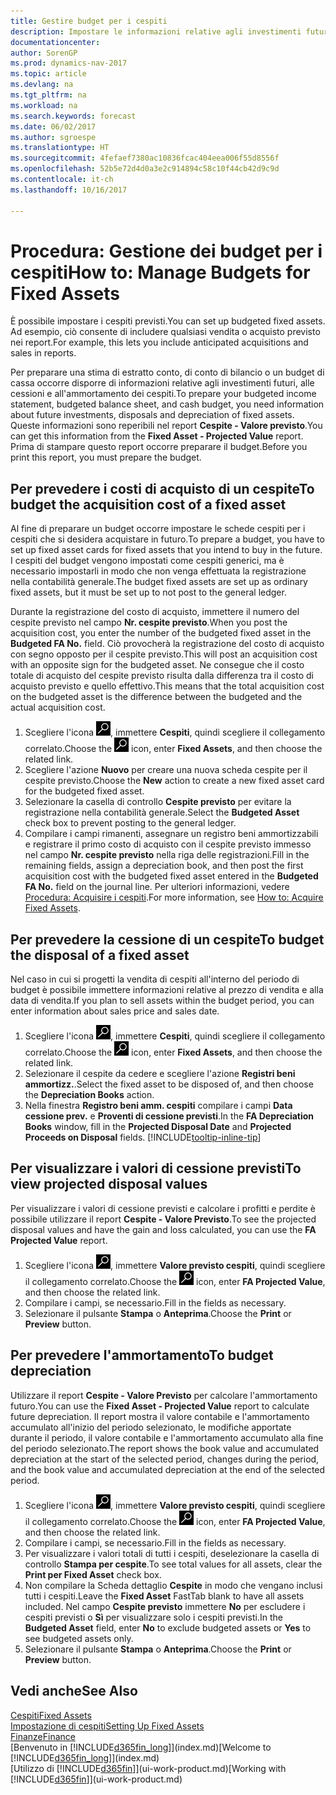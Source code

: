```yaml
---
title: Gestire budget per i cespiti
description: Impostare le informazioni relative agli investimenti futuri, alle cessioni e all'ammortamento dei cespiti per preparare i budget e le previsioni.
documentationcenter: 
author: SorenGP
ms.prod: dynamics-nav-2017
ms.topic: article
ms.devlang: na
ms.tgt_pltfrm: na
ms.workload: na
ms.search.keywords: forecast
ms.date: 06/02/2017
ms.author: sgroespe
ms.translationtype: HT
ms.sourcegitcommit: 4fefaef7380ac10836fcac404eea006f55d8556f
ms.openlocfilehash: 52b5e72d4d0a3e2c914894c58c10f44cb42d9c9d
ms.contentlocale: it-ch
ms.lasthandoff: 10/16/2017

---
```

# <a name="how-to-manage-budgets-for-fixed-assets"></a><span data-ttu-id="8d506-103">Procedura: Gestione dei budget per i cespiti</span><span class="sxs-lookup"><span data-stu-id="8d506-103">How to: Manage Budgets for Fixed Assets</span></span>
<span data-ttu-id="8d506-104">È possibile impostare i cespiti previsti.</span><span class="sxs-lookup"><span data-stu-id="8d506-104">You can set up budgeted fixed assets.</span></span> <span data-ttu-id="8d506-105">Ad esempio, ciò consente di includere qualsiasi vendita o acquisto previsto nei report.</span><span class="sxs-lookup"><span data-stu-id="8d506-105">For example, this lets you include anticipated acquisitions and sales in reports.</span></span>  

<span data-ttu-id="8d506-106">Per preparare una stima di estratto conto, di conto di bilancio o un budget di cassa occorre disporre di informazioni relative agli investimenti futuri, alle cessioni e all'ammortamento dei cespiti.</span><span class="sxs-lookup"><span data-stu-id="8d506-106">To prepare your budgeted income statement, budgeted balance sheet, and cash budget, you need information about future investments, disposals and depreciation of fixed assets.</span></span> <span data-ttu-id="8d506-107">Queste informazioni sono reperibili nel report **Cespite - Valore previsto**.</span><span class="sxs-lookup"><span data-stu-id="8d506-107">You can get this information from the **Fixed Asset - Projected Value** report.</span></span> <span data-ttu-id="8d506-108">Prima di stampare questo report occorre preparare il budget.</span><span class="sxs-lookup"><span data-stu-id="8d506-108">Before you print this report, you must prepare the budget.</span></span>  

## <a name="to-budget-the-acquisition-cost-of-a-fixed-asset"></a><span data-ttu-id="8d506-109">Per prevedere i costi di acquisto di un cespite</span><span class="sxs-lookup"><span data-stu-id="8d506-109">To budget the acquisition cost of a fixed asset</span></span>
<span data-ttu-id="8d506-110">Al fine di preparare un budget occorre impostare le schede cespiti per i cespiti che si desidera acquistare in futuro.</span><span class="sxs-lookup"><span data-stu-id="8d506-110">To prepare a budget, you have to set up fixed asset cards for fixed assets that you intend to buy in the future.</span></span> <span data-ttu-id="8d506-111">I cespiti del budget vengono impostati come cespiti generici, ma è necessario impostarli in modo che non venga effettuata la registrazione nella contabilità generale.</span><span class="sxs-lookup"><span data-stu-id="8d506-111">The budget fixed assets are set up as ordinary fixed assets, but it must be set up to not post to the general ledger.</span></span>

<span data-ttu-id="8d506-112">Durante la registrazione del costo di acquisto, immettere il numero del cespite previsto nel campo **Nr. cespite previsto**.</span><span class="sxs-lookup"><span data-stu-id="8d506-112">When you post the acquisition cost, you enter the number of the budgeted fixed asset in the **Budgeted FA No.** field.</span></span> <span data-ttu-id="8d506-113">Ciò provocherà la registrazione del costo di acquisto con segno opposto per il cespite previsto.</span><span class="sxs-lookup"><span data-stu-id="8d506-113">This will post an acquisition cost with an opposite sign for the budgeted asset.</span></span> <span data-ttu-id="8d506-114">Ne consegue che il costo totale di acquisto del cespite previsto risulta dalla differenza tra il costo di acquisto previsto e quello effettivo.</span><span class="sxs-lookup"><span data-stu-id="8d506-114">This means that the total acquisition cost on the budgeted asset is the difference between the budgeted and the actual acquisition cost.</span></span>

1. <span data-ttu-id="8d506-115">Scegliere l'icona ![Cerca pagina o report](media/ui-search/search_small.png "icona Cerca pagina o report"), immettere **Cespiti**, quindi scegliere il collegamento correlato.</span><span class="sxs-lookup"><span data-stu-id="8d506-115">Choose the ![Search for Page or Report](media/ui-search/search_small.png "Search for Page or Report icon") icon, enter **Fixed Assets**, and then choose the related link.</span></span>
2. <span data-ttu-id="8d506-116">Scegliere l'azione **Nuovo** per creare una nuova scheda cespite per il cespite previsto.</span><span class="sxs-lookup"><span data-stu-id="8d506-116">Choose the **New** action to create a new fixed asset card for the budgeted fixed asset.</span></span>
3. <span data-ttu-id="8d506-117">Selezionare la casella di controllo **Cespite previsto** per evitare la registrazione nella contabilità generale.</span><span class="sxs-lookup"><span data-stu-id="8d506-117">Select the **Budgeted Asset** check box to prevent posting to the general ledger.</span></span>
4. <span data-ttu-id="8d506-118">Compilare i campi rimanenti, assegnare un registro beni ammortizzabili e registrare il primo costo di acquisto con il cespite previsto immesso nel campo **Nr. cespite previsto** nella riga delle registrazioni.</span><span class="sxs-lookup"><span data-stu-id="8d506-118">Fill in the remaining fields, assign a depreciation book, and then post the first acquisition cost with the budgeted fixed asset entered in the **Budgeted FA No.** field on the journal line.</span></span> <span data-ttu-id="8d506-119">Per ulteriori informazioni, vedere [Procedura: Acquisire i cespiti](fa-how-acquire.md).</span><span class="sxs-lookup"><span data-stu-id="8d506-119">For more information, see [How to: Acquire Fixed Assets](fa-how-acquire.md).</span></span>

## <a name="to-budget-the-disposal-of-a-fixed-asset"></a><span data-ttu-id="8d506-120">Per prevedere la cessione di un cespite</span><span class="sxs-lookup"><span data-stu-id="8d506-120">To budget the disposal of a fixed asset</span></span>
<span data-ttu-id="8d506-121">Nel caso in cui si progetti la vendita di cespiti all'interno del periodo di budget è possibile immettere informazioni relative al prezzo di vendita e alla data di vendita.</span><span class="sxs-lookup"><span data-stu-id="8d506-121">If you plan to sell assets within the budget period, you can enter information about sales price and sales date.</span></span>

1. <span data-ttu-id="8d506-122">Scegliere l'icona ![Cerca pagina o report](media/ui-search/search_small.png "icona Cerca pagina o report"), immettere **Cespiti**, quindi scegliere il collegamento correlato.</span><span class="sxs-lookup"><span data-stu-id="8d506-122">Choose the ![Search for Page or Report](media/ui-search/search_small.png "Search for Page or Report icon") icon, enter **Fixed Assets**, and then choose the related link.</span></span>
2. <span data-ttu-id="8d506-123">Selezionare il cespite da cedere e scegliere l'azione **Registri beni ammortizz.**.</span><span class="sxs-lookup"><span data-stu-id="8d506-123">Select the fixed asset to be disposed of, and then choose the **Depreciation Books** action.</span></span>
3. <span data-ttu-id="8d506-124">Nella finestra **Registro beni amm. cespiti** compilare i campi **Data cessione prev.** e **Proventi di cessione previsti**.</span><span class="sxs-lookup"><span data-stu-id="8d506-124">In the **FA Depreciation Books** window, fill in the **Projected Disposal Date** and **Projected Proceeds on Disposal** fields.</span></span> [!INCLUDE[tooltip-inline-tip](includes/tooltip-inline-tip_md.md)]

## <a name="to-view-projected-disposal-values"></a><span data-ttu-id="8d506-125">Per visualizzare i valori di cessione previsti</span><span class="sxs-lookup"><span data-stu-id="8d506-125">To view projected disposal values</span></span>
<span data-ttu-id="8d506-126">Per visualizzare i valori di cessione previsti e calcolare i profitti e perdite è possibile utilizzare il report **Cespite - Valore Previsto**.</span><span class="sxs-lookup"><span data-stu-id="8d506-126">To see the projected disposal values and have the gain and loss calculated, you can use the **FA Projected Value** report.</span></span>

1. <span data-ttu-id="8d506-127">Scegliere l'icona ![Cerca pagina o report](media/ui-search/search_small.png "icona Cerca pagina o report"), immettere **Valore previsto cespiti**, quindi scegliere il collegamento correlato.</span><span class="sxs-lookup"><span data-stu-id="8d506-127">Choose the ![Search for Page or Report](media/ui-search/search_small.png "Search for Page or Report icon") icon, enter **FA Projected Value**, and then choose the related link.</span></span>
2. <span data-ttu-id="8d506-128">Compilare i campi, se necessario.</span><span class="sxs-lookup"><span data-stu-id="8d506-128">Fill in the fields as necessary.</span></span>
3. <span data-ttu-id="8d506-129">Selezionare il pulsante **Stampa** o **Anteprima**.</span><span class="sxs-lookup"><span data-stu-id="8d506-129">Choose the **Print** or **Preview** button.</span></span>

## <a name="to-budget-depreciation"></a><span data-ttu-id="8d506-130">Per prevedere l'ammortamento</span><span class="sxs-lookup"><span data-stu-id="8d506-130">To budget depreciation</span></span>
<span data-ttu-id="8d506-131">Utilizzare il report **Cespite - Valore Previsto** per calcolare l'ammortamento futuro.</span><span class="sxs-lookup"><span data-stu-id="8d506-131">You can use the **Fixed Asset - Projected Value** report to calculate future depreciation.</span></span> <span data-ttu-id="8d506-132">Il report mostra il valore contabile e l'ammortamento accumulato all'inizio del periodo selezionato, le modifiche apportate durante il periodo, il valore contabile e l'ammortamento accumulato alla fine del periodo selezionato.</span><span class="sxs-lookup"><span data-stu-id="8d506-132">The report shows the book value and accumulated depreciation at the start of the selected period, changes during the period, and the book value and accumulated depreciation at the end of the selected period.</span></span>

1. <span data-ttu-id="8d506-133">Scegliere l'icona ![Cerca pagina o report](media/ui-search/search_small.png "icona Cerca pagina o report"), immettere **Valore previsto cespiti**, quindi scegliere il collegamento correlato.</span><span class="sxs-lookup"><span data-stu-id="8d506-133">Choose the ![Search for Page or Report](media/ui-search/search_small.png "Search for Page or Report icon") icon, enter **FA Projected Value**, and then choose the related link.</span></span>
2. <span data-ttu-id="8d506-134">Compilare i campi, se necessario.</span><span class="sxs-lookup"><span data-stu-id="8d506-134">Fill in the fields as necessary.</span></span>
3. <span data-ttu-id="8d506-135">Per visualizzare i valori totali di tutti i cespiti, deselezionare la casella di controllo **Stampa per cespite**.</span><span class="sxs-lookup"><span data-stu-id="8d506-135">To see total values for all assets, clear the **Print per Fixed Asset** check box.</span></span>
4. <span data-ttu-id="8d506-136">Non compilare la Scheda dettaglio **Cespite** in modo che vengano inclusi tutti i cespiti.</span><span class="sxs-lookup"><span data-stu-id="8d506-136">Leave the **Fixed Asset** FastTab blank to have all assets included.</span></span> <span data-ttu-id="8d506-137">Nel campo **Cespite previsto** immettere **No** per escludere i cespiti previsti o **Sì** per visualizzare solo i cespiti previsti.</span><span class="sxs-lookup"><span data-stu-id="8d506-137">In the **Budgeted Asset** field, enter **No** to exclude budgeted assets or **Yes** to see budgeted assets only.</span></span>
5. <span data-ttu-id="8d506-138">Selezionare il pulsante **Stampa** o **Anteprima**.</span><span class="sxs-lookup"><span data-stu-id="8d506-138">Choose the **Print** or **Preview** button.</span></span>

## <a name="see-also"></a><span data-ttu-id="8d506-139">Vedi anche</span><span class="sxs-lookup"><span data-stu-id="8d506-139">See Also</span></span>
[<span data-ttu-id="8d506-140">Cespiti</span><span class="sxs-lookup"><span data-stu-id="8d506-140">Fixed Assets</span></span>](fa-manage.md)  
[<span data-ttu-id="8d506-141">Impostazione di cespiti</span><span class="sxs-lookup"><span data-stu-id="8d506-141">Setting Up Fixed Assets</span></span>](fa-setup.md)  
[<span data-ttu-id="8d506-142">Finanze</span><span class="sxs-lookup"><span data-stu-id="8d506-142">Finance</span></span>](finance.md)  
<span data-ttu-id="8d506-143">[Benvenuto in [!INCLUDE[d365fin_long](includes/d365fin_long_md.md)]](index.md)</span><span class="sxs-lookup"><span data-stu-id="8d506-143">[Welcome to [!INCLUDE[d365fin_long](includes/d365fin_long_md.md)]](index.md)</span></span>  
<span data-ttu-id="8d506-144">[Utilizzo di [!INCLUDE[d365fin](includes/d365fin_md.md)]](ui-work-product.md)</span><span class="sxs-lookup"><span data-stu-id="8d506-144">[Working with [!INCLUDE[d365fin](includes/d365fin_md.md)]](ui-work-product.md)</span></span>

